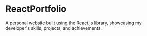 # ReactPortfolio
A personal website built using the React.js library, showcasing my developer's skills, projects, and achievements. 
